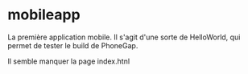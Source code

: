 mobileapp
=========

La première application mobile. Il s'agit d'une sorte de HelloWorld, qui permet de tester le build de PhoneGap.

Il semble manquer la page index.htnl
